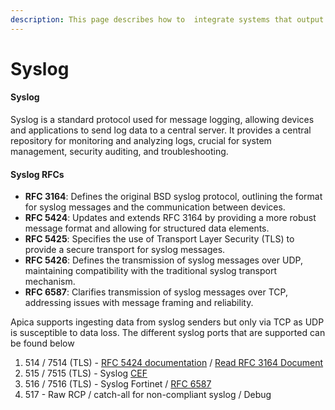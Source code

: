 ```yaml
---
description: This page describes how to  integrate systems that output data in syslog
---
```


# Syslog

#### Syslog

Syslog is a standard protocol used for message logging, allowing devices and applications to send log data to a central server. It provides a central repository for monitoring and analyzing logs, crucial for system management, security auditing, and troubleshooting.

#### Syslog RFCs

* **RFC 3164**: Defines the original BSD syslog protocol, outlining the format for syslog messages and the communication between devices.
* **RFC 5424**: Updates and extends RFC 3164 by providing a more robust message format and allowing for structured data elements.
* **RFC 5425**: Specifies the use of Transport Layer Security (TLS) to provide a secure transport for syslog messages.
* **RFC 5426**: Defines the transmission of syslog messages over UDP, maintaining compatibility with the traditional syslog transport mechanism.
* **RFC 6587**: Clarifies transmission of syslog messages over TCP, addressing issues with message framing and reliability.

Apica supports ingesting data from syslog senders but only via TCP as UDP is susceptible to data loss. The different syslog ports that are supported can be found below

1. 514 / 7514 (TLS) - [RFC 5424 documentation](https://datatracker.ietf.org/doc/html/rfc5424) / [Read RFC 3164 Document](https://tools.ietf.org/html/rfc3164)
2. 515 / 7515 (TLS) - Syslog [CEF](https://www.google.com/url?sa=t\&source=web\&rct=j\&opi=89978449\&url=https://www.microfocus.com/documentation/arcsight/arcsight-smartconnectors-8.4/pdfdoc/cef-implementation-standard/cef-implementation-standard.pdf\&ved=2ahUKEwj9xsPjifyGAxXHNzQIHez9CvgQFnoECAcQAQ\&usg=AOvVaw2GqKSwtNa2YT5C\_JV-Y5ax)
3. 516 / 7516 (TLS) - Syslog Fortinet / [RFC 6587](https://tools.ietf.org/html/rfc6587)
4. 517 - Raw RCP / catch-all for non-compliant syslog / Debug

